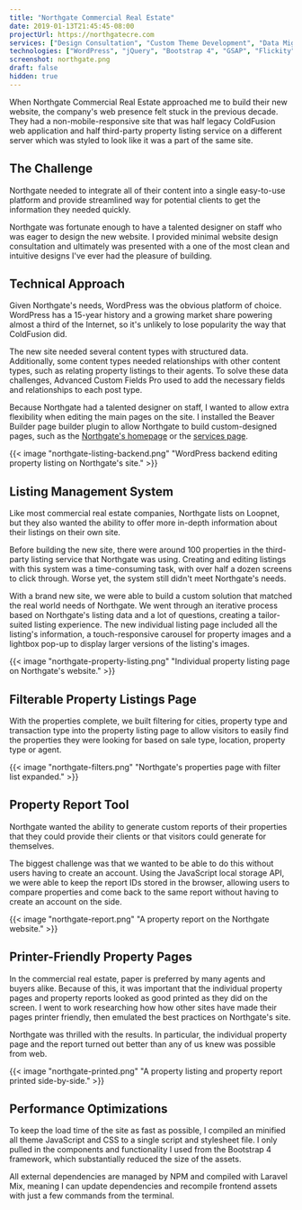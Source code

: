 ```yaml
---
title: "Northgate Commercial Real Estate"
date: 2019-01-13T21:45:45-08:00
projectUrl: https://northgatecre.com
services: ["Design Consultation", "Custom Theme Development", "Data Migration", "SEO"]
technologies: ["WordPress", "jQuery", "Bootstrap 4", "GSAP", "Flickity", "Isotope", "Fancybox", "Scss", "ES6 Modules", "Laravel Mix"]
screenshot: northgate.png
draft: false
hidden: true
---
```

When Northgate Commercial Real Estate approached me to build their new website, the company's web presence felt stuck in the previous decade. They had a non-mobile-responsive site that was half legacy ColdFusion web application and half third-party property listing service on a different server which was styled to look like it was a part of the same site.

## The Challenge

Northgate needed to integrate all of their content into a single easy-to-use platform and provide streamlined way for potential clients to get the information they needed quickly.

Northgate was fortunate enough to have a talented designer on staff who was eager to design the new website. I provided minimal website design consultation and ultimately was presented with a one of the most clean and intuitive designs I've ever had the pleasure of building.

## Technical Approach

Given Northgate's needs, WordPress was the obvious platform of choice. WordPress has a 15-year history and a growing market share powering almost a third of the Internet, so it's unlikely to lose popularity the way that ColdFusion did.

The new site needed several content types with structured data. Additionally, some content types needed relationships with other content types, such as relating property listings to their agents. To solve these data challenges, Advanced Custom Fields Pro used to add the necessary fields and relationships to each post type.

Because Northgate had a talented designer on staff, I wanted to allow extra flexibility when editing the main pages on the site. I installed the Beaver Builder page builder plugin to allow Northgate to build custom-designed pages, such as the [Northgate's homepage](https://northgatecre.com/) or the [services page](https://northgatecre.com/services). 

{{< image "northgate-listing-backend.png" "WordPress backend editing property listing on Northgate's site." >}}

## Listing Management System

Like most commercial real estate companies, Northgate lists on Loopnet, but they also wanted the ability to offer more in-depth information about their listings on their own site.

Before building the new site, there were around 100 properties in the third-party listing service that Northgate was using. Creating and editing listings with this system was a time-consuming task, with over half a dozen screens to click through. Worse yet, the system still didn't meet Northgate's needs.

With a brand new site, we were able to build a custom solution that matched the real world needs of Northgate. We went through an iterative process based on Northgate's listing data and a lot of questions, creating a tailor-suited listing experience. The new individual listing page included all the listing's information, a touch-responsive carousel for property images and a lightbox pop-up to display larger versions of the listing's images.

{{< image "northgate-property-listing.png" "Individual property listing page on Northgate's website." >}}

## Filterable Property Listings Page

With the properties complete, we built filtering for cities, property type and transaction type into the property listing page to allow visitors to easily find the properties they were looking for based on sale type, location, property type or agent.

{{< image "northgate-filters.png" "Northgate's properties page with filter list expanded." >}}

## Property Report Tool

Northgate wanted the ability to generate custom reports of their properties that they could provide their clients or that visitors could generate for themselves.

The biggest challenge was that we wanted to be able to do this without users having to create an account. Using the JavaScript local storage API, we were able to keep the report IDs stored in the browser, allowing users to compare properties and come back to the same report without having to create an account on the side.

{{< image "northgate-report.png" "A property report on the Northgate website." >}}

## Printer-Friendly Property Pages

In the commercial real estate, paper is preferred by many agents and buyers alike. Because of this, it was important that the individual property pages and property reports looked as good printed as they did on the screen. I went to work researching how how other sites have made their pages printer friendly, then emulated the best practices on Northgate's site.

Northgate was thrilled with the results. In particular, the individual property page and the report turned out better than any of us knew was possible from web. 

{{< image "northgate-printed.png" "A property listing and property report printed side-by-side." >}}

## Performance Optimizations

To keep the load time of the site as fast as possible, I compiled an minified all theme JavaScript and CSS to a single script and stylesheet file. I only pulled in the components and functionality I used from the Bootstrap 4 framework, which substantially reduced the size of the assets. 

All external dependencies are managed by NPM and compiled with Laravel Mix, meaning I can update dependencies and recompile frontend assets with just a few commands from the terminal.
